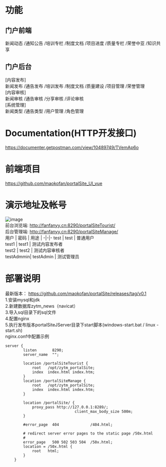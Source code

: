 # 功能  
## 门户前端
  新闻动态	/通知公告	/培训专栏	/制度文档	/项目进度	/质量专栏	/荣誉中亚	/知识共享     
## 门户后台   
  [内容发布]     
  新闻发布  /通告发布	/培训发布	/制度文档	/质量建设	/项目管理	/荣誉管理    
  [内容审核]    
  新闻审核  /通告审核	/分享审核	/评论审核    
  [系统管理]    
  新闻类型  /通告类型	/用户管理	/角色管理    
# Documentation(HTTP开发接口)  
https://documenter.getpostman.com/view/10489749/TVemAp6o     
# 前端项目  
https://github.com/maokofan/portalSite_UI_vue 
# 演示地址及帐号   
![image](https://github.com/maokofan/portalSite/blob/master/img/index_example.jpg)  
前台浏览端:  http://fanfanyy.cn:8290/portalSiteTourist/    
后台管理端:  http://fanfanyy.cn:8290/portalSiteManage/     
用户  | 密码  | 用途  | 
-|-|-
test  |     test  |      普通用户    
test1 |     test1 |     测试内容发布者  
test2 |     test2 |    测试内容审核者  
testAdmmin| testAdmin |  测试管理员  
# 部署说明  
最新版本： https://github.com/maokofan/portalSite/releases/tag/v0.1  
1.安装mysql和jdk  
2.新建数据库zytm_news（navicat）  
3.导入sql目录下的sql文件  
4.配置nginx  
5.执行发布版本portalSiteJServer目录下start脚本(windows-start.bat / linux -start.sh)  
nginx.conf中配置示例
```nginx 配置示例
server {
        listen       8290;
        server_name  "";

        location /portalSiteTourist {
            root   /opt/zytm_portalSite;
            index  index.html index.htm;
        }
		location /portalSiteManage {
            root   /opt/zytm_portalSite;
            index  index.html index.htm;
        }
		
		location /portalSite/ {
			proxy_pass http://127.0.0.1:8289/;
                               client_max_body_size 500m;
		}

        #error_page  404              /404.html;

        # redirect server error pages to the static page /50x.html
        #
        error_page   500 502 503 504  /50x.html;
        location = /50x.html {
            root   html;
        }
    }
```
